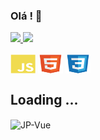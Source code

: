### Olá ! 👋


 <div>
  <a href="https://github.com/JPbjj">
  <img height="180em" src="https://github-readme-stats.vercel.app/api?username=JPbjj&show_icons=true&theme=dracula&include_all_commits=true&count_private=true"/>
  <img height="180em" src="https://github-readme-stats.vercel.app/api/top-langs/?username=JPbjj&layout=compact&langs_count=16&theme=dracula"/>
</div>
 <div style="display: inline-block"><br>
  <img align="center" alt="JP-Js" height="30" width="40" src="https://raw.githubusercontent.com/devicons/devicon/master/icons/javascript/javascript-plain.svg">
  <img align="center" alt="JP-HTML" height="30" width="40" src="https://raw.githubusercontent.com/devicons/devicon/master/icons/html5/html5-original.svg">
  <img align="center" alt="JP-CSS" height="30" width="40" src="https://raw.githubusercontent.com/devicons/devicon/master/icons/css3/css3-original.svg">
  <h2> Loading ... </h2>
    <img align="center" alt="JP-Vue" height="30" width="40" src="https://cdn.jsdelivr.net/gh/devicons/devicon/icons/vuejs/vuejs-original-wordmark.svg" >
</div>
